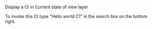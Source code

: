 Display a Ct in Current state of view layer

To invoke this Ct type "Hello world C1" in the search box on the bottom right.
